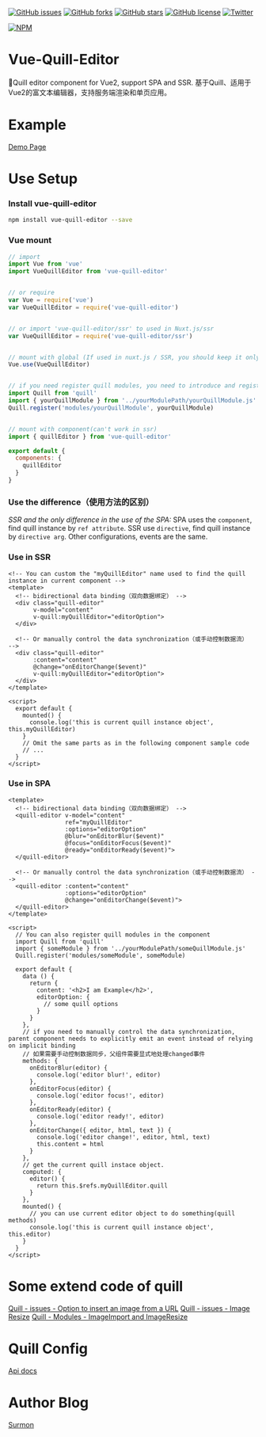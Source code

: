 [![GitHub issues](https://img.shields.io/github/issues/surmon-china/vue-quill-editor.svg?style=flat-square)](https://github.com/surmon-china/vue-quill-editor/issues)
[![GitHub forks](https://img.shields.io/github/forks/surmon-china/vue-quill-editor.svg?style=flat-square)](https://github.com/surmon-china/vue-quill-editor/network)
[![GitHub stars](https://img.shields.io/github/stars/surmon-china/vue-quill-editor.svg?style=flat-square)](https://github.com/surmon-china/vue-quill-editor/stargazers)
[![GitHub license](https://img.shields.io/badge/license-MIT-blue.svg?style=flat-square)](https://raw.githubusercontent.com/surmon-china/vue-quill-editor/master/LICENSE)
[![Twitter](https://img.shields.io/twitter/url/https/github.com/surmon-china/vue-quill-editor.svg?style=social?style=flat-square)](https://twitter.com/intent/tweet?text=Wow:&url=%5Bobject%20Object%5D)

[![NPM](https://nodei.co/npm/vue-quill-editor.png?downloads=true&downloadRank=true&stars=true)](https://nodei.co/npm/vue-quill-editor/)


# Vue-Quill-Editor
🍡Quill editor component for Vue2, support SPA and SSR.
基于Quill、适用于Vue2的富文本编辑器，支持服务端渲染和单页应用。


# Example
[Demo Page](https://surmon-china.github.io/vue-quill-editor/)


# Use Setup

### Install vue-quill-editor

``` bash
npm install vue-quill-editor --save
```


### Vue mount

``` javascript
// import
import Vue from 'vue'
import VueQuillEditor from 'vue-quill-editor'


// or require
var Vue = require('vue')
var VueQuillEditor = require('vue-quill-editor')


// or import 'vue-quill-editor/ssr' to used in Nuxt.js/ssr
var VueQuillEditor = require('vue-quill-editor/ssr')


// mount with global (If used in nuxt.js / SSR, you should keep it only in a browser-built environment)
Vue.use(VueQuillEditor)


// if you need register quill modules, you need to introduce and register before the vue program is instantiated
import Quill from 'quill'
import { yourQuillModule } from '../yourModulePath/yourQuillModule.js'
Quill.register('modules/yourQuillModule', yourQuillModule)


// mount with component(can't work in ssr)
import { quillEditor } from 'vue-quill-editor'

export default {
  components: {
    quillEditor
  }
}
```

### Use the difference（使用方法的区别）

*SSR and the only difference in the use of the SPA:*
SPA uses the `component`, find quill instance by `ref attribute`.
SSR use `directive`, find quill instance by `directive arg`.
Other configurations, events are the same.

### Use in SSR

``` vue
<!-- You can custom the "myQuillEditor" name used to find the quill instance in current component -->
<template>
  <!-- bidirectional data binding（双向数据绑定） -->
  <div class="quill-editor" 
       v-model="content"
       v-quill:myQuillEditor="editorOption">
  </div>

  <!-- Or manually control the data synchronization（或手动控制数据流）  -->
  <div class="quill-editor" 
       :content="content"
       @change="onEditorChange($event)"
       v-quill:myQuillEditor="editorOption">
  </div>
</template>

<script>
  export default {
    mounted() {
      console.log('this is current quill instance object', this.myQuillEditor)
    }
    // Omit the same parts as in the following component sample code
    // ...
  }
</script>
```


### Use in SPA

``` vue
<template>
  <!-- bidirectional data binding（双向数据绑定） -->
  <quill-editor v-model="content"
                ref="myQuillEditor"
                :options="editorOption"
                @blur="onEditorBlur($event)"
                @focus="onEditorFocus($event)"
                @ready="onEditorReady($event)">
  </quill-editor>

  <!-- Or manually control the data synchronization（或手动控制数据流） -->
  <quill-editor :content="content"
                :options="editorOption"
                @change="onEditorChange($event)">
  </quill-editor>
</template>

<script>
  // You can also register quill modules in the component
  import Quill from 'quill'
  import { someModule } from '../yourModulePath/someQuillModule.js'
  Quill.register('modules/someModule', someModule)
  
  export default {
    data () {
      return {
        content: '<h2>I am Example</h2>',
        editorOption: {
          // some quill options
        }
      }
    },
    // if you need to manually control the data synchronization, parent component needs to explicitly emit an event instead of relying on implicit binding
    // 如果需要手动控制数据同步，父组件需要显式地处理changed事件
    methods: {
      onEditorBlur(editor) {
        console.log('editor blur!', editor)
      },
      onEditorFocus(editor) {
        console.log('editor focus!', editor)
      },
      onEditorReady(editor) {
        console.log('editor ready!', editor)
      },
      onEditorChange({ editor, html, text }) {
        console.log('editor change!', editor, html, text)
        this.content = html
      }
    },
    // get the current quill instace object.
    computed: {
      editor() {
        return this.$refs.myQuillEditor.quill
      }
    },
    mounted() {
      // you can use current editor object to do something(quill methods)
      console.log('this is current quill instance object', this.editor)
    }
  }
</script>
```

# Some extend code of quill
[Quill - issues - Option to insert an image from a URL](https://github.com/quilljs/quill/issues/893)
[Quill - issues - Image Resize](https://github.com/quilljs/quill/issues/104)
[Quill - Modules - ImageImport and ImageResize](https://www.webpackbin.com/bins/-Ket3Oz1330Cy0MbddU3)


# Quill Config
[Api docs](https://quilljs.com/docs/quickstart/)


# Author Blog
[Surmon](https://surmon.me)
